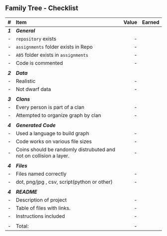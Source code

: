 ## Family Tree - Checklist


| #       | Item                                                               | Value | Earned |
| :------ | :----------------------------------------------------------------- | ----: | ------ |
| ***1*** | ***General***                                                      |       |        |
| -       | `repository`  exists                                               |     - |        |
| -       | `assignments` folder exists in Repo                                |     - |        |
| -       | `A05` folder exists in `assignments`                               |     - |        |
| -       | Code is commented                                                  |     - |        |
|         |                                                                    |       |        |
| ***2*** | ***Data***                                                         |       |        |
| -       | Realistic                                                          |     - |        |
| -       | Not dwarf data                                                     |     - |        |
|         |                                                                    |       |        |
| ***3*** | ***Clans***                                                        |       |        |
| -       | Every person is part of a clan                                     |     - |        |
| -       | Attempted to organize graph by clan                                |     - |        |
|         |                                                                    |       |        |
| ***4*** | ***Generated Code***                                               |       |        |
| -       | Used a language to build graph                                     |     - |        |
| -       | Code works on various file sizes                                   |     - |        |
| -       | Coins should be randomly distrubuted and not on collision a layer. |     - |        |
|         |                                                                    |       |        |
| ***4*** | ***Files***                                                        |       |        |
| -       | Files named correctly                                              |     - |        |
| -       | dot, png/jpg , csv, script(python or other)                        |     - |        |
|         |                                                                    |       |        |
| ***4*** | ***README***                                                       |       |        |
| -       | Description of project                                             |     - |        |
| -       | Table of files with links.                                         |     - |        |
| -       | Instructions included                                              |     - |        |
|         |                                                                    |       |        |
| -       | Total:                                                             |     - |        |
